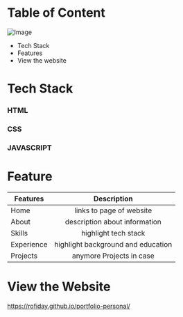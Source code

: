 # Table of Content

![Image](https://github.com/user-attachments/assets/ced54a30-74ee-4274-a3f3-64fa0b35b0ec)
- Tech Stack
- Features
- View the website

# Tech Stack

### HTML

### CSS

### JAVASCRIPT

# Feature

 <!--- TABLES --->

| Features   |            Description             |
| ---------- | :--------------------------------: |
| Home       |      links to page of website      |
| About      |   description about information    |
| Skills     |        highlight tech stack        |
| Experience | highlight background and education |
| Projects   |      anymore Projects in case      |

# View the Website

https://rofiday.github.io/portfolio-personal/
